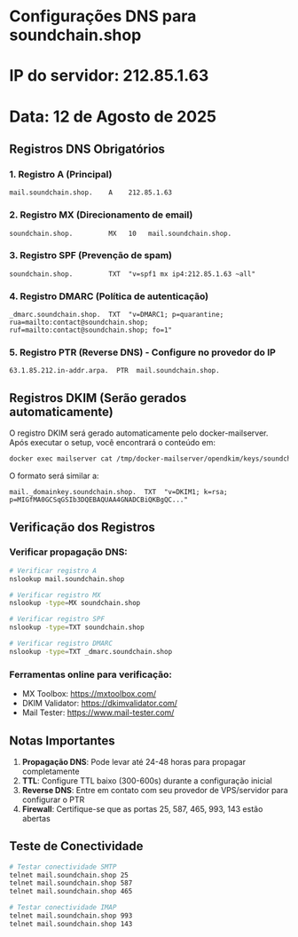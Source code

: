 # Configurações DNS para soundchain.shop
# IP do servidor: 212.85.1.63
# Data: 12 de Agosto de 2025

## Registros DNS Obrigatórios

### 1. Registro A (Principal)
```
mail.soundchain.shop.    A    212.85.1.63
```

### 2. Registro MX (Direcionamento de email)
```
soundchain.shop.         MX   10   mail.soundchain.shop.
```

### 3. Registro SPF (Prevenção de spam)
```
soundchain.shop.         TXT  "v=spf1 mx ip4:212.85.1.63 ~all"
```

### 4. Registro DMARC (Política de autenticação)
```
_dmarc.soundchain.shop.  TXT  "v=DMARC1; p=quarantine; rua=mailto:contact@soundchain.shop; ruf=mailto:contact@soundchain.shop; fo=1"
```

### 5. Registro PTR (Reverse DNS) - Configure no provedor do IP
```
63.1.85.212.in-addr.arpa.  PTR  mail.soundchain.shop.
```

## Registros DKIM (Serão gerados automaticamente)

O registro DKIM será gerado automaticamente pelo docker-mailserver. 
Após executar o setup, você encontrará o conteúdo em:

```bash
docker exec mailserver cat /tmp/docker-mailserver/opendkim/keys/soundchain.shop/mail.txt
```

O formato será similar a:
```
mail._domainkey.soundchain.shop.  TXT  "v=DKIM1; k=rsa; p=MIGfMA0GCSqGSIb3DQEBAQUAA4GNADCBiQKBgQC..."
```

## Verificação dos Registros

### Verificar propagação DNS:
```bash
# Verificar registro A
nslookup mail.soundchain.shop

# Verificar registro MX
nslookup -type=MX soundchain.shop

# Verificar registro SPF
nslookup -type=TXT soundchain.shop

# Verificar registro DMARC
nslookup -type=TXT _dmarc.soundchain.shop
```

### Ferramentas online para verificação:
- MX Toolbox: https://mxtoolbox.com/
- DKIM Validator: https://dkimvalidator.com/
- Mail Tester: https://www.mail-tester.com/

## Notas Importantes

1. **Propagação DNS**: Pode levar até 24-48 horas para propagar completamente
2. **TTL**: Configure TTL baixo (300-600s) durante a configuração inicial
3. **Reverse DNS**: Entre em contato com seu provedor de VPS/servidor para configurar o PTR
4. **Firewall**: Certifique-se que as portas 25, 587, 465, 993, 143 estão abertas

## Teste de Conectividade

```bash
# Testar conectividade SMTP
telnet mail.soundchain.shop 25
telnet mail.soundchain.shop 587
telnet mail.soundchain.shop 465

# Testar conectividade IMAP
telnet mail.soundchain.shop 993
telnet mail.soundchain.shop 143
```
